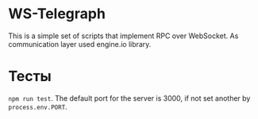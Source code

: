 # WS-Telegraph

This is a simple set of scripts that implement RPC over WebSocket. As communication layer
used engine.io library.

# Тесты

`npm run test`.  The default port for the server is 3000, if not set another by `process.env.PORT`.

